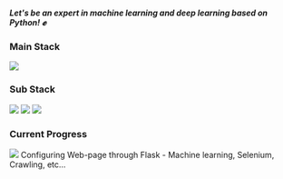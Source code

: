 
##### Let's be an expert in machine learning and deep learning based on Python! ✊

### Main Stack

<img src="https://img.shields.io/badge/Python-2366AB?style=flat-square&logo=Python&logoColor=white"/></a>

### Sub Stack

<img src="https://img.shields.io/badge/NodeJS-339933?style=flat-square&logo=Node.js&logoColor=white"/> <img src="https://img.shields.io/badge/HTML-0696D7?&logo=HTML5&logoColor=orange"/> <img src="https://img.shields.io/badge/MySQL-4479A1?style=flat-square&logo=MySQL&logoColor=white"/>

### Current Progress

<img src="https://img.shields.io/badge/Flask-0151C2?style=plastic&logo=Flask&logoColor=white&link=https://github.com/HYUNSOOLEE-6839/WEB_via_FLASK"/>
Configuring Web-page through Flask 
- Machine learning, Selenium, Crawling, etc...
